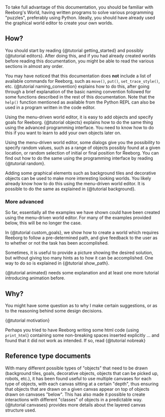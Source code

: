To take full advantage of this documentation, you should be familiar
with Reeborg's World, having written programs to solve various programming
"puzzles", preferably using Python.  Ideally, you should have already used
the graphical world editor to create your own worlds.

## How?

You should start by reading {@tutorial getting_started} and
possibly {@tutorial editors}.  After doing this, and if you had already
created worlds before reading this documentation, you might be able
to read the various sections in almost any order.

You may have noticed that this documentation does **not** include a list
of available commands for Reeborg, such as `move()`, `put()`,
`set_trace_style()`, etc.  {@tutorial naming_convention}
explains how to do this, after going through a brief explanation of
the basic naming convention followed for some functions described
in the rest of this documentation. Note that the `help()` function mentioned
as available from the Python REPL can also be used in a program
written in the code editor.

Using the menu-driven world editor, it is easy to add objects and specify
goals for Reeborg. {@tutorial objects} explains how to do the same thing
using the advanced programming interface. You need to know how to do
this if you want to learn to add your own objects later on.

Using the menu-driven world editor, some dialogs give you the possibility
to specify random values, such as a range of objects possibly found
at a given location, or random selection of initial or final position
for Reeborg. You can find out how to do the same using the programming
interface by reading {@tutorial random}.

Adding some graphical elements such as background tiles and decorative
objects can be used to make more interesting looking worlds. You likely already
know how to do this using the menu-driven world editor. It is
possible to do the same as explained in {@tutorial background}.

### More advanced

So far, essentially all the examples we have shown could have been created
using the menu-driven world editor. For many of the examples provided below,
this will be no longer the case.

In {@tutorial custom_goals}, we show how to create a world which requires
Reeborg to follow a pre-determined path, and give feedback to the user as
to whether or not the task has been accomplished.

Sometimes, it is useful to provide a picture showing the desired
solution, but without giving too many hints as to how it can be
accomplished. One way to do so is explained in {@tutorial show_path}.

{@tutorial animated} needs some explanation and at least one more tutorial
introducing animation before.

## Why?

You might have some question as to why I make certain suggestions,
or as to the reasoning behind some design decisions.

{@tutorial motivation}

Perhaps you tried to have Reeborg writing some html code (using
`print_html`) containing some non-breaking spaces inserted explicitly ...
and found that it did not work as intended. If so, read {@tutorial nobreak}

## Reference type documents

With many different possible types of "objects" that need to be drawn
(background tiles, goals, decorative objects, objects that can be picked up, robots, etc.),
it has been found useful to use multiple canvases for each type of objects,
with each canvas sitting at a certain "depth",
thus ensuring that objects that are drawn on a given canvas appear on top of objects drawn on canvases "below".
This has also made it possible to create interactions with different "classes" of objects in a predictable way.
{@tutorial canvases} provides more details about the layered canvas structure used.
